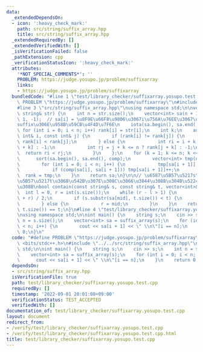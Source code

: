 ```yaml
---
data:
  _extendedDependsOn:
  - icon: ':heavy_check_mark:'
    path: src/string/suffix_array.hpp
    title: src/string/suffix_array.hpp
  _extendedRequiredBy: []
  _extendedVerifiedWith: []
  _isVerificationFailed: false
  _pathExtension: cpp
  _verificationStatusIcon: ':heavy_check_mark:'
  attributes:
    '*NOT_SPECIAL_COMMENTS*': ''
    PROBLEM: https://judge.yosupo.jp/problem/suffixarray
    links:
    - https://judge.yosupo.jp/problem/suffixarray
  bundledCode: "#line 1 \"test/library_checker/suffixarray.yosupo.test.cpp\"\n#define\
    \ PROBLEM \"https://judge.yosupo.jp/problem/suffixarray\"\n#include <bits/stdc++.h>\n\
    #line 3 \"src/string/suffix_array.hpp\"\nusing namespace std;\n\nvector<int> suffix_array(const\
    \ string& str) {\n    int n = str.size();\n    vector<int> sa(n + 1), rank(n +\
    \ 1, -1);  // sa[i] = \u8F9E\u66F8\u9806\u3067i\u756A\u76EE\u3067\u3042\u308B\
    suffix\u306E\u958B\u59CB\u4F4D\u7F6E\n    iota(sa.begin(), sa.end(), 0);\n   \
    \ for (int i = 0; i < n; i++) rank[i] = str[i];\n    int k;\n    auto comp = [&](const\
    \ int& i, const int& j) {\n        if (rank[i] != rank[j]) {\n            return\
    \ rank[i] < rank[j];\n        } else {\n            int ri = i + k <= n ? rank[i\
    \ + k] : -1;\n            int rj = j + k <= n ? rank[j + k] : -1;\n          \
    \  return ri < rj;\n        }\n    };\n    for (k = 1; k <= n; k <<= 1) {\n  \
    \      sort(sa.begin(), sa.end(), comp);\n        vector<int> tmp(n + 1, 0);\n\
    \        for (int i = 0; i < n; i++) {\n            tmp[sa[i + 1]] = tmp[sa[i]];\n\
    \            if (comp(sa[i], sa[i + 1])) tmp[sa[i + 1]]++;\n        }\n      \
    \  rank = tmp;\n    }\n    return sa;\n}\n\n// \u6587\u5B57\u5217s\u306B\u6587\
    \u5B57\u5217t\u306B\u542B\u307E\u308C\u3066\u3044\u308B\u304B\u5224\u5B9A\u3059\
    \u308B\nbool contain(const string& s, const string& t, vector<int>& sa) {\n  \
    \  int l = 0, r = int(s.size());\n    while (r - l > 1) {\n        int mid = (l\
    \ + r) / 2;\n        if (s.substr(sa[mid], t.size()) < t) {\n            l = mid;\n\
    \        } else {\n            r = mid;\n        }\n    }\n    return s.substr(sa[r],\
    \ t.size()) == t;\n}\n#line 4 \"test/library_checker/suffixarray.yosupo.test.cpp\"\
    \nusing namespace std;\n\nint main() {\n    string s;\n    cin >> s;\n    int\
    \ n = s.size();\n    vector<int> sa = suffix_array(s);\n    for (int i = 0; i\
    \ < n; i++) {\n        cout << sa[i + 1] << \" \\n\"[i == n];\n    }\n    return\
    \ 0;\n}\n"
  code: "#define PROBLEM \"https://judge.yosupo.jp/problem/suffixarray\"\n#include\
    \ <bits/stdc++.h>\n#include \"../../src/string/suffix_array.hpp\"\nusing namespace\
    \ std;\n\nint main() {\n    string s;\n    cin >> s;\n    int n = s.size();\n\
    \    vector<int> sa = suffix_array(s);\n    for (int i = 0; i < n; i++) {\n  \
    \      cout << sa[i + 1] << \" \\n\"[i == n];\n    }\n    return 0;\n}"
  dependsOn:
  - src/string/suffix_array.hpp
  isVerificationFile: true
  path: test/library_checker/suffixarray.yosupo.test.cpp
  requiredBy: []
  timestamp: '2022-09-01 20:01:08+09:00'
  verificationStatus: TEST_ACCEPTED
  verifiedWith: []
documentation_of: test/library_checker/suffixarray.yosupo.test.cpp
layout: document
redirect_from:
- /verify/test/library_checker/suffixarray.yosupo.test.cpp
- /verify/test/library_checker/suffixarray.yosupo.test.cpp.html
title: test/library_checker/suffixarray.yosupo.test.cpp
---
```

